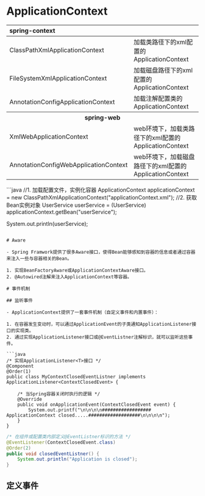 # ApplicationContext


<table>
	<thead>
		<tr>
			<th align="left" colspan="2">spring-context</th>
		</tr>
	</thead>
	<tbody>
		<tr>
			<td align="left" width="20%">ClassPathXmlApplicationContext</td>
			<td align="left" width="80%">加载类路径下的xml配置的ApplicationContext</td>
		</tr>
		<tr>
			<td align="left">FileSystemXmlApplicationContext</td>
			<td align="left">加载磁盘路径下的xml配置的ApplicationContext</td>
		</tr>
		<tr>
			<td align="left">AnnotationConfigApplicationContext</td>
			<td align="left">加载注解配置类的ApplicationContext</td>
		</tr>
		<tr>
            <th colspan="2">spring-web</th>
		</tr>
		<tr>
			<td>XmlWebApplicationContext</td>
			<td>web环境下，加载类路径下的xml配置的ApplicationContext</td>
		</tr>
		<tr>
			<td>AnnotationConfigWebApplicationContext</td>
			<td>web环境下，加载磁盘路径下的xml配置的ApplicationContext</td>
		</tr>
	</tbody>
</table>
```java
//1. 加载配置文件，实例化容器
ApplicationContext applicationContext = new ClassPathXmlApplicationContext("applicationContext.xml");
//2. 获取Bean实例对象
UserService userService = (UserService) applicationContext.getBean("userService");

System.out.println(userService);
```

# Aware

- Spring Framwork提供了很多Aware接口，使得Bean能够感知到容器的信息或者通过容器来注入一些与容器相关的Bean。

1. 实现BeanFactoryAware或ApplicationContextAware接口。
2. @Autowired注解来注入ApplicationContext等容器。

# 事件机制

## 监听事件

- ApplicationContext提供了一套事件机制（自定义事件和内置事件）：

1. 在容器发生变动时，可以通过ApplicationEvent的子类通知ApplicationListener接口的实现类。
2. 通过实现ApplicationListener接口或@EventListner注解标识，就可以监听这些事件。

```java
/* 实现ApplicationListener<T>接口 */
@Component
@Order(1)
public class MyContextClosedEventListner implements ApplicationListener<ContextClosedEvent> {

    /* 当Spring容器关闭时执行的逻辑 */
    @Override
    public void onApplicationEvent(ContextClosedEvent event) {
        System.out.printf("\n\n\n\n################## ApplicationContext closed.....###################\n\n\n\n");
    }
}
```

```java
/* 在组件或配置类内部定义@EventListner标识的方法 */
@EventListener(ContextClosedEvent.class)
@Order(2)
public void closedEventListner() {
    System.out.println("Application is closed");
}
```

## 定义事件

